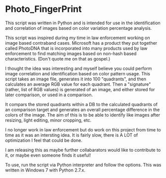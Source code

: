 # Photo_FingerPrint
This script was written in Python and is intended for use in the identification and correlation of images based on color variation percentage analysis.

This script was inspired during my time in law enforcement working on image based contraband cases. Microsoft has a product they put together called PhotoDNA that is incorporated into many products used by law enforcement to find matching images based on non-hash based characteristics. (Don't quote me on that as gospel.)

I thought the idea was interesting and myself believe you could perform image correlation and identification based on color pattern usage. This script takes an image file, generates it into 100 "quadrants", and then calculates an average RGB value for each quadrant. Then a "signature" (rather, list of RGB values) is generated of an image, and either stored for later comparison, or used in a comparison.

It compars the stored quadrants within a DB to the calculated quadrants of an comparison target and generates an overall percentage difference in the colors of the image. The aim of this is to be able to identify like images after resizing, light editing, minor cropping, etc.

I no longer work in law enforcement but do work on this project from time to time as it was an intersting idea. It is fairly slow, there is A LOT of optimization I feel that could be done.

I am releasing this as maybe further collabarators would like to contribute to it, or maybe even someone finds it useful!

To use, run the script via Python interpreter and follow the options. This was written in Windows 7 with Python 2.7.x.
